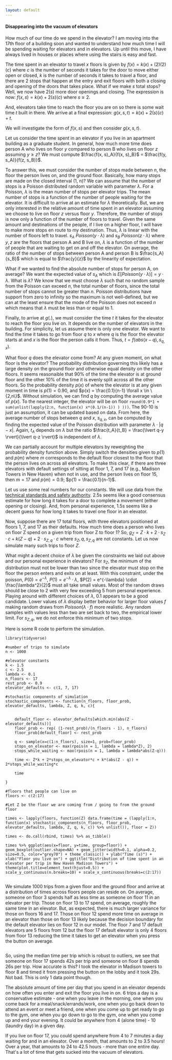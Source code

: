 ```yaml
---
layout: default
---
```


#### Disappearing into the vacuum of elevators

How much of our time do we spend in the elevator? I am moving into the 17th floor of a building soon and wanted to understand how much time I will be spending waiting for elevators and in elevators. Up until this move, I have always lived in houses or places where using the stairs is easy and fast. 

The time spent in an elevator to travel $x$ floors is given by $f(x) = k(x) + (2)(2)(c)$ where $c$ is the number of seconds it takes for the door to move either open or closed, $k$ is the number of seconds it takes to travel a floor, and there are 2 stops that happen at the entry and exit floors with both a closing and opening of the doors that takes place. What if we make $s$ total stops? Well, we now have $2(s)$ more door openings and closing. The expression is now: $f(x, s) = k(x) + 2(s)(c)$ where $s \geq 2$.  

And, elevators take time to reach the floor you are on so there is some wait time $t$ built in there. We arrive at a final expression: $g(x, s, t) = k(x) + 2(s)(c) + t$.

We will investigate the form of $f(x,s)$ and then consider $g(x,s,t)$. 

Let us consider the time spent in an elevator if you live in an apartment building as a graduate student. In general, how much more time does person A who lives on floor $y$ compared to person B who lives on floor $z$ assuming $y \geq z$? We must compute $\frac{f(x, s)_A}{f(x, s)_B}$ = $\frac{f(y, s_A)}{f(z, s_B)}$.

To answer this, we must consider the number of stops made between $n$, the floor the person lives on, and the ground floor. Basically, how many stops are made on the closed interval (1, n)? We can assume that the number of stops is a Poisson distributed random variable with parameter $\lambda$. For a Poisson, $\lambda$ is the mean number of stops per elevator trips. The mean number of stops is a function of the number of people waiting for the elevator. It is difficult to arrive at an estimate for $\lambda$ theoretically. But, we are only interested in the relative amount of time spent in an elevator assuming we choose to live on floor $z$ versus floor $y$. Therefore, the number of stops is now only a function of the number of floors to travel. Given the same amount and destinations of the people, if I live on a higher floor, I will have to make more stops en route to my destination. Thus, $\lambda$ is linear with the number of floors left to travel. $s_A ~ Poisson(y\cdot\lambda)$ and $s_B ~ Poisson(z\cdot\lambda)$  where $y,z$ are the floors that person A and B live on, $\lambda$ is a function of the number of people that are waiting to get on and off the elevator. On average, the ratio of the number of stops between person A and person B is $\frac{s_A}{s_B}$ which is equal to $\frac{y}{z}$ by the linearity of expectation. 

What if we wanted to find the absolute number of stops for person A, on average? We want the expected value of $s_A$ which is $E[Poisson(y\cdot\lambda)] = y\cdot\lambda$. What is $\lambda$? We know that we must choose $\lambda$ such that no random sample from the Poisson can exceed $n$, the total number of floors, since the total number of stops cannot be greater than $n$. Poisson distributions have support from zero to infinity so the maximum is not well-defined, but we can at the least ensure that the mode of the Poisson does not exceed $n$ which means that $\lambda$ must be less than or equal to 1. 

Finally, to arrive at $g(.)$, we must consider the time $t$ it takes for the elevator to reach the floor you live on. It depends on the number of elevators in the building. For simplicity, let us assume there is only one elevator. We want to find the time it takes to go from floor $q$ to $x$ where $q$ is the floor the elevator starts at and $x$ is the floor the person calls it from. Thus, $t = f(abs(x-q),s_{q,x})$. 

What floor $q$ does the elevator come from? At any given moment, on what floor is the elevator? The probability distribution governing this likely has a large density on the ground floor and otherwise equal density on the other floors. It seems reasonaible that 90% of the time the elevator is at ground floor and the other 10% of the time it is evenly split across all the other floors. So the probability density $p(x)$ of where the elevator is at any given moment in time is $p(1) = 0.90$, and $p(x) = \frac{0.1}{n-1} \forall x \in \{2,n\}$. Without simulation, we can find $q$ by computing the average value of $p(x)$. To the nearest integer, the elevator will be on floor `round(0.9*1 + sum(unlist(lapply(2:n, function(x) x*(0.1/(n-1)) ) )))`. The 90-10 is just an assumption, it can be updated based on data. From here, the average number of stops between $q$ and $x$, $s_{q,x}$, can be computed by finding the expected value of the Poisson distribution with parameter $\lambda\cdot\lvert q-x \rvert$. Again, $t_A$ depends on $\lambda$ but the ratio $\frac{t_A}{t_B} = \frac{\lvert q-y \rvert}{\lvert q-z \rvert}$ is independent of $\lambda$. 

We can partially account for multiple elevators by reweighting the probability density function above. Simply switch the densities given to $p(1)$ and $p(m)$ where $m$ corresponds to the default floor closest to the floor that the person lives on across all elevators. To make this clear, if there are three elevators with default settings of sitting at floor 1, 7, and 17  (e.g., Madison Towers in New Haven) when not in use, and the person lives on floor 15, then $m = 17$ and $p(m) = 0.9$; $p(1) = \frac{0.1}{n-1}$.  

Let us use some real numbers for our constants. We will use data from the [technical standards and safety authority](https://www.tssa.org/en/elevating-devices/resources/Documents/Closing-Time-of-Elevator-Horizontal-Sliding-Doors.pdf). 2.5s seems like a good consensus estimate for how long it takes for a door to complete a movement (either opening or closing). And, from personal experience, 1.5s seems like a decent guess for how long it takes to travel one floor in an elevator. 

Now, suppose there are 17 total floors, with three elevators positioned at floors 1, 7, and 17 as their defaults. How much time does a person who lives on floor Z spend on a given trip from floor Z to floor 1? So, $g_Z = Z\cdot k + 2\cdot s_Z \cdot c + k(Z - q) + 2\cdot s_{Z, q}\cdot c$ where $s_Z, q, s_{Z,q}$ are not constants. Let us now simulate many such trips to floor $Z$. 

What might a decent choice of $\lambda$ be given the constraints we laid out above and our personal experience in elevators? For $s_Z$, the minimum of the distribution must not be lower than two since the elevator must stop on the floor the person enters and exits on at least. With this constraint, under the poisson, $P(0) = e^{-\lambda}$, $P(1) = e^{-\lambda} \cdot \lambda$, $P(2) = e^{-\lambda} \cdot \frac{\lambda^2}{2}$ must all take small values. Most of the random draws should be close to 2 with very few exceeding 5 from personal experience. Playing around with different choices of $\lambda$, 0.1 appears to be a good candidate. Lower values of $\lambda$ display better behavior for larger floor values $f$ making random draws from $Poisson(\lambda\cdot f)$ more realistic. Any random samples with values less than two are set back to two, the empirical lower limit. For $s_{Z,q}$, we do not enforce this minimum of two stops.

Here is some R code to perform the simulation. 

```
library(tidyverse)

#number of trips to simulate
n <- 1000

#elevator constants
k <- 1.5
c <- 2.5
lambda <- 0.1
n_floors <- 17
rest_prob <- 0.9
elevator_defaults <- c(1, 7, 17)

#stochastic components of simulation
stochastic_components <- function(n_floors, floor_prob, elevator_defaults, lambda, Z, q, k, c){


	default_floor <- elevator_defaults[which.min(abs(Z - elevator_defaults))]
	floor_prob <- rep( (1-rest_prob)/(n_floors - 1), n_floors)
	floor_prob[default_floor] <- rest_prob

	q <- sample(x=c(1:n_floors), size=1, prob=floor_prob) 
	stops_on_elevator <- max(rpois(n = 1, lambda = lambda*Z), 2)
	stops_while_waiting <- max(rpois(n = 1, lambda = lambda*abs(Z-q)))

	time <- Z*k + 2*stops_on_elevator*c + k*(abs(Z - q)) + 2*stops_while_waiting*c

	time

}

#floors that people can live on
floors <- c(2:17)

#Let Z be the floor we are coming from / going to from the ground floor

times <- lapply(floors, function(Z) data.frame(time = (lapply(1:n, function(x) stochastic_components(n_floors, floor_prob, elevator_defaults, lambda, Z, q, k, c)) %>% unlist()), floor = Z))

times <- do.call(rbind, times) %>% as_tibble()

times %>% ggplot(aes(x=floor, y=time, group=floor)) + geom_boxplot(outlier.shape=NA) + geom_jitter(width=0.1, alpha=0.2, size=0.5, color="grey70") + theme_classic() + ylab("Time (s)") + xlab("Floor you live on") + ggtitle("Distribution of time spent in an elevator per trip in New Haven Madison Towers") + theme(plot.title=element_text(hjust=0.5)) + scale_y_continuous(n.breaks=10) + scale_x_continuous(breaks=c(2:17))
```

![<img src="time-in-elevator-per-trip" width="100"/>](/posts_code/elevator_time_per_trip.png)

We simulate 1000 trips from a given floor and the ground floor and arrive at a distribution of times across floors people can reside on. On average, someone on floor 3 spends half as less time as someone on floor 11 in an elevator per trip. Those on floor 13 to 17 spend, on average, roughly the same time in an elevator. But, as expected, there is much larger variance for those on floors 16 and 17. Those on floor 12 spend more time on average in an elevator than those on floor 13 likely because the decision boundary for the default elevator lies on floor 12 in our model. The floor 7 and 17 default elevators are 5 floors from 12 but the floor 17 default elevator is only 4 floors from floor 13 reducing the time it takes to get an elevator when you press the button on average. 

![<img src="time-in-elevator-per-trip" width="100"/>](/posts_code/median-elevator-time.png)

So, using the median time per trip which is robust to outliers, we see that someone on floor 17 spends 42s per trip and someone on floor 8 spends 26s per trip. How accurate is this? I took the elevator in Madison towers to floor 8 and timed it from pressing the button on the lobby and it took 29s. Not bad. This is only 1 data point though. 

The absolute amount of time per day that you spend in an elevator depends on how often you enter and exit the floor you live in on. 6 trips a day is a conservative estimate - one when you leave in the morning, one when you come back for a meal/snack/errands/work, one when you go back down to attend an event or meet a friend, one when you come up to get ready to go to the gym, one when you go down to go to the gym, one when you come up and end your evening. It could be anywhere from 4 (alone time) - 10 (laundry day) in a given day. 

If you live on floor 17, you could spend anywhere from 4 to 7 minutes a day waiting for and in an elevator. Over a month, that amounts to 2 to 3.5 hours! Over a year, that amounts to 24 to 42.5 hours - more than one entire day. That's a lot of time that gets sucked into the vacuum of elevators.



